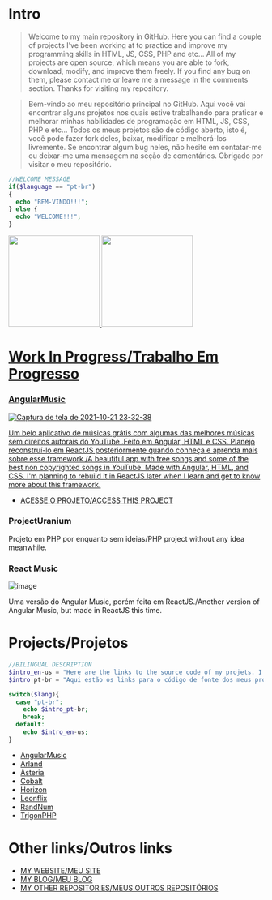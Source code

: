 # Intro
>Welcome to my main repository in GitHub. Here you can find a couple of projects I've been working at to practice and improve my programming skills in HTML, JS, CSS, PHP and etc... All of my projects are open source, which means you are able to fork, download, modify, and improve them freely. If you find any bug on them, please contact me or leave me a message in the comments section. Thanks for visiting my repository.


>Bem-vindo ao meu repositório principal no GitHub. Aqui você vai encontrar alguns projetos nos quais estive trabalhando para praticar e melhorar minhas habilidades de programação em HTML, JS, CSS, PHP e etc... Todos os meus projetos são de código aberto, isto é, você pode fazer fork deles, baixar, modificar e melhorá-los livremente. Se encontrar algum bug neles, não hesite em contatar-me ou deixar-me uma mensagem na seção de comentários. Obrigado por visitar o meu repositório.

```php
//WELCOME MESSAGE
if($language == "pt-br")
{
  echo "BEM-VINDO!!!";
} else {
  echo "WELCOME!!!";
}
```

<div>
  <a href="https://beacons.ai/Redwars22">
  <img height="180em" src="https://github-readme-stats.vercel.app/api?username=redwars22&show_icons=true&theme=dark&include_all_commits=true&count_private=true"/>
  <img height="180em" src="https://github-readme-stats.vercel.app/api/top-langs/?username=redwars22&layout=compact&langs_count=16&theme=dark"/>
</div>

# Work In Progress/Trabalho Em Progresso
### AngularMusic
![Captura de tela de 2021-10-21 23-32-38](https://user-images.githubusercontent.com/26885598/138384025-8a4f0cb3-9caa-4a56-99d7-be1b5f0fd5c6.png)  

Um belo aplicativo de músicas grátis com algumas das melhores músicas sem direitos autorais do YouTube .Feito em Angular, HTML e CSS. Planejo reconstruí-lo em ReactJS posteriormente quando conheça e aprenda mais sobre esse framework./A beautiful app with free songs and some of the best non copyrighted songs in YouTube. Made with Angular, HTML, and CSS. I'm planning to rebuild it in ReactJS later when I learn and get to know more about this framework.

- [ACESSE O PROJETO/ACCESS THIS PROJECT](https://angularmusic.stackblitz.io/)

### ProjectUranium
Projeto em PHP por enquanto sem ideias/PHP project without any idea meanwhile.
  
### React Music
![image](https://user-images.githubusercontent.com/26885598/138626451-cec58c38-ee3e-4f04-800d-6f5902400da8.png)

Uma versão do Angular Music, porém feita em ReactJS./Another version of Angular Music, but made in ReactJS this time.

# Projects/Projetos

```php
//BILINGUAL DESCRIPTION
$intro_en-us = "Here are the links to the source code of my projets. I gave each one a codename.";
$intro pt-br = "Aqui estão os links para o código de fonte dos meus projetos. Atribui um codinome a cada um deles.";

switch($lang){
  case "pt-br":
    echo $intro_pt-br;
    break;
  default:
    echo $intro_en-us;
}
```

- [AngularMusic](https://github.com/Redwars22/Portfolio/tree/main/app/AngularMusic)
- [Arland](https://github.com/Redwars22/Portfolio/tree/main/app/Arland)
- [Asteria](https://github.com/Redwars22/Portfolio/tree/main/app/Asteria)
- [Cobalt](https://github.com/Redwars22/Portfolio/blob/main/app/projectCobalt.html)
- [Horizon](https://github.com/Redwars22/Portfolio/tree/main/app/Horizon)
- [Leonflix](https://github.com/Redwars22/Portfolio/blob/main/app/projectLeonflix.html)
- [RandNum](https://github.com/Redwars22/Portfolio/tree/main/app/RandNum)
- [TrigonPHP](https://github.com/Redwars22/Portfolio/tree/main/app/TrigonPHP)

# Other links/Outros links

- [MY WEBSITE/MEU SITE](https://redwars22.github.io/Portfolio/)
- [MY BLOG/MEU BLOG](https://redwars22blog.stackblitz.io/)
- [MY OTHER REPOSITORIES/MEUS OUTROS REPOSITÓRIOS](https://github.com/Redwars22)
